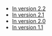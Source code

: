 - [In version 2.2](2.2/00_overview.md)
- [In version 2.1](2.1/00_overview.md)
- [In version 2.0](2.0/00_overview.md)
- [In version 1.1](1.1/00_overview.md)
